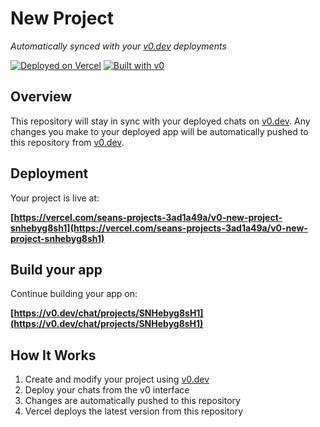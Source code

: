 # New Project

*Automatically synced with your [v0.dev](https://v0.dev) deployments*

[![Deployed on Vercel](https://img.shields.io/badge/Deployed%20on-Vercel-black?style=for-the-badge&logo=vercel)](https://vercel.com/seans-projects-3ad1a49a/v0-new-project-snhebyg8sh1)
[![Built with v0](https://img.shields.io/badge/Built%20with-v0.dev-black?style=for-the-badge)](https://v0.dev/chat/projects/SNHebyg8sH1)

## Overview

This repository will stay in sync with your deployed chats on [v0.dev](https://v0.dev).
Any changes you make to your deployed app will be automatically pushed to this repository from [v0.dev](https://v0.dev).

## Deployment

Your project is live at:

**[https://vercel.com/seans-projects-3ad1a49a/v0-new-project-snhebyg8sh1](https://vercel.com/seans-projects-3ad1a49a/v0-new-project-snhebyg8sh1)**

## Build your app

Continue building your app on:

**[https://v0.dev/chat/projects/SNHebyg8sH1](https://v0.dev/chat/projects/SNHebyg8sH1)**

## How It Works

1. Create and modify your project using [v0.dev](https://v0.dev)
2. Deploy your chats from the v0 interface
3. Changes are automatically pushed to this repository
4. Vercel deploys the latest version from this repository